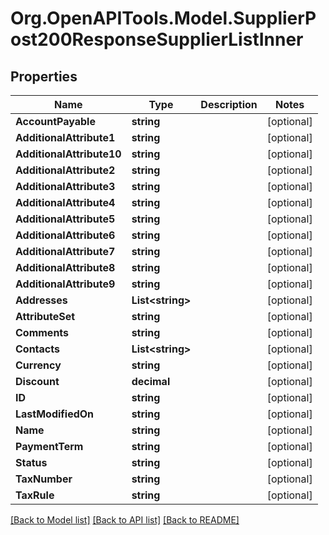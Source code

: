# Org.OpenAPITools.Model.SupplierPost200ResponseSupplierListInner

## Properties

Name | Type | Description | Notes
------------ | ------------- | ------------- | -------------
**AccountPayable** | **string** |  | [optional] 
**AdditionalAttribute1** | **string** |  | [optional] 
**AdditionalAttribute10** | **string** |  | [optional] 
**AdditionalAttribute2** | **string** |  | [optional] 
**AdditionalAttribute3** | **string** |  | [optional] 
**AdditionalAttribute4** | **string** |  | [optional] 
**AdditionalAttribute5** | **string** |  | [optional] 
**AdditionalAttribute6** | **string** |  | [optional] 
**AdditionalAttribute7** | **string** |  | [optional] 
**AdditionalAttribute8** | **string** |  | [optional] 
**AdditionalAttribute9** | **string** |  | [optional] 
**Addresses** | **List&lt;string&gt;** |  | [optional] 
**AttributeSet** | **string** |  | [optional] 
**Comments** | **string** |  | [optional] 
**Contacts** | **List&lt;string&gt;** |  | [optional] 
**Currency** | **string** |  | [optional] 
**Discount** | **decimal** |  | [optional] 
**ID** | **string** |  | [optional] 
**LastModifiedOn** | **string** |  | [optional] 
**Name** | **string** |  | [optional] 
**PaymentTerm** | **string** |  | [optional] 
**Status** | **string** |  | [optional] 
**TaxNumber** | **string** |  | [optional] 
**TaxRule** | **string** |  | [optional] 

[[Back to Model list]](../README.md#documentation-for-models) [[Back to API list]](../README.md#documentation-for-api-endpoints) [[Back to README]](../README.md)

